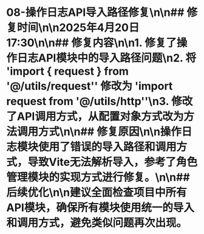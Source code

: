 # 08-操作日志API导入路径修复\n\n## 修复时间\n\n2025年4月20日 17:30\n\n## 修复内容\n\n1. 修复了操作日志API模块中的导入路径问题\n2. 将 'import { request } from '@/utils/request'' 修改为 'import request from '@/utils/http''\n3. 修改了API调用方式，从配置对象方式改为方法调用方式\n\n## 修复原因\n\n操作日志模块使用了错误的导入路径和调用方式，导致Vite无法解析导入，参考了角色管理模块的实现方式进行修复。\n\n## 后续优化\n\n建议全面检查项目中所有API模块，确保所有模块使用统一的导入和调用方式，避免类似问题再次出现。

